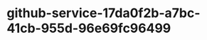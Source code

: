 github-service-17da0f2b-a7bc-41cb-955d-96e69fc96499
===================================================
